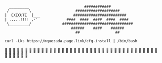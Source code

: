```
  _________                         ############  
 /         \                    ####################  
|  EXECUTE  |___               ########################  
| .....!!!! ,-'             ####  ####  ####  ####  ####  
 \_________/              ################################  
                              ######    ####    ######  
                                ##                ##  

curl -Lks https://mquezada.page.link/cfg-install | /bin/bash

```

:space_invader: :space_invader: :space_invader: :space_invader: :space_invader: :space_invader: :space_invader: :space_invader: :space_invader: :space_invader: :space_invader: :space_invader: :space_invader: :space_invader: :space_invader: :space_invader: :space_invader: :space_invader: :space_invader: :space_invader: :space_invader:  :space_invader: :space_invader: :space_invader: :space_invader: :space_invader: :space_invader: :space_invader: :space_invader: :space_invader: :space_invader: :space_invader: :space_invader: :space_invader: :space_invader: :space_invader: :space_invader: :space_invader: :space_invader: :space_invader: :space_invader: :space_invader: :space_invader: :space_invader: 
